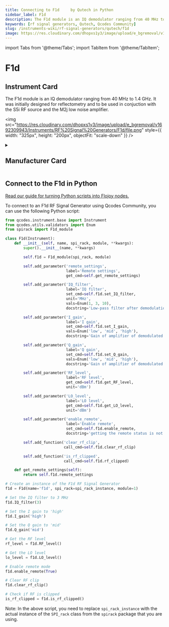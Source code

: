 ```yaml
---
title: Connecting to F1d	 by Qutech in Python
sidebar_label: F1d	
description: The F1d module is an IQ demodulator ranging from 40 MHz to 1.4 GHz. It was initially designed for reflectometry and to be used in conjuction with the S5i RF source and the M2j low noise amplifier.
keywords: [rf signal generators, Qutech, Qcodes Community]
slug: /instruments-wiki/rf-signal-generators/qutech/f1d
image: https://res.cloudinary.com/dhopxs1y3/image/upload/e_bgremoval/v1692309943/Instruments/RF%20Signal%20Generators/F1d/file.png
---
```


import Tabs from '@theme/Tabs';
import TabItem from '@theme/TabItem';

# F1d	

## Instrument Card

<div className="flex">

<div>

The F1d module is an IQ demodulator ranging from 40 MHz to 1.4 GHz. It was initially designed for reflectometry and to be used in conjuction with the S5i RF source and the M2j low noise amplifier.

</div>

<img src="https://res.cloudinary.com/dhopxs1y3/image/upload/e_bgremoval/v1692309943/Instruments/RF%20Signal%20Generators/F1d/file.png" style={{ width: "325px", height: "200px", objectFit: "scale-down" }} />

</div>

<details>
<summary><h2>Manufacturer Card</h2></summary>

<img src="https://res.cloudinary.com/dhopxs1y3/image/upload/e_bgremoval/v1692125978/Instruments/Vendor%20Logos/QuTech.png" style={{ width: "100%", height: "170px",objectFit: "scale-down" }} />

At QuTech, we work on a radically new technology with world-changing potential. Our mission: to develop scalable prototypes of a quantum computer and an inherently safe quantum internet, based on the fundamental laws of quantum mechanics. <a href="https://qutech.nl/">Website</a>.

<ul>
  <li>Headquarters: CJ Delft, Netherlands</li>
  <li>Yearly Revenue (millions, USD): 41.3</li>
</ul>
</details>

## Connect to the F1d	 in Python

[Read our guide for turning Python scripts into Flojoy nodes.](https://docs.flojoy.ai/custom-nodes/creating-custom-node/)
<Tabs>
<TabItem value="Qcodes Community" label="Qcodes Community">

To connect to an F1d RF Signal Generator using Qcodes Community, you can use the following Python script:

```python
from qcodes.instrument.base import Instrument
from qcodes.utils.validators import Enum
from spirack import F1d_module

class F1d(Instrument):
    def __init__(self, name, spi_rack, module, **kwargs):
        super().__init__(name, **kwargs)

        self.f1d = F1d_module(spi_rack, module)

        self.add_parameter('remote_settings',
                           label='Remote settings',
                           get_cmd=self.get_remote_settings)

        self.add_parameter('IQ_filter',
                           label='IQ filter',
                           set_cmd=self.f1d.set_IQ_filter,
                           unit='MHz',
                           vals=Enum(1, 3, 10),
                           docstring='Low-pass filter after demodulation')

        self.add_parameter('I_gain',
                           label='I gain',
                           set_cmd=self.f1d.set_I_gain,
                           vals=Enum('low', 'mid', 'high'),
                           docstring='Gain of amplifier of demodulated signal')

        self.add_parameter('Q_gain',
                           label='Q gain',
                           set_cmd=self.f1d.set_Q_gain,
                           vals=Enum('low', 'mid', 'high'),
                           docstring='Gain of amplifier of demodulated signal')

        self.add_parameter('RF_level',
                           label='RF level',
                           get_cmd=self.f1d.get_RF_level,
                           unit='dBm')

        self.add_parameter('LO_level',
                           label='LO level',
                           get_cmd=self.f1d.get_LO_level,
                           unit='dBm')

        self.add_parameter('enable_remote',
                           label='Enable remote',
                           set_cmd=self.f1d.enable_remote,
                           docstring='getting the remote status is not possible')

        self.add_function('clear_rf_clip',
                          call_cmd=self.f1d.clear_rf_clip)

        self.add_function('is_rf_clipped',
                          call_cmd=self.f1d.rf_clipped)

    def get_remote_settings(self):
        return self.f1d.remote_settings

# Create an instance of the F1d RF Signal Generator
f1d = F1d(name='f1d', spi_rack=spi_rack_instance, module=1)

# Set the IQ filter to 3 MHz
f1d.IQ_filter(3)

# Set the I gain to 'high'
f1d.I_gain('high')

# Set the Q gain to 'mid'
f1d.Q_gain('mid')

# Get the RF level
rf_level = f1d.RF_level()

# Get the LO level
lo_level = f1d.LO_level()

# Enable remote mode
f1d.enable_remote(True)

# Clear RF clip
f1d.clear_rf_clip()

# Check if RF is clipped
is_rf_clipped = f1d.is_rf_clipped()
```

Note: In the above script, you need to replace `spi_rack_instance` with the actual instance of the `SPI_rack` class from the `spirack` package that you are using.

</TabItem>
</Tabs>